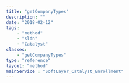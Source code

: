 ```yaml
---
title: "getCompanyTypes"
description: ""
date: "2018-02-12"
tags:
    - "method"
    - "sldn"
    - "Catalyst"
classes:
    - "getCompanyTypes"
type: "reference"
layout: "method"
mainService : "SoftLayer_Catalyst_Enrollment"
---
```

